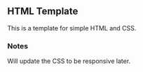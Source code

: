 ## HTML Template
This is a template for simple HTML and CSS.

### Notes
Will update the CSS to be responsive later.


